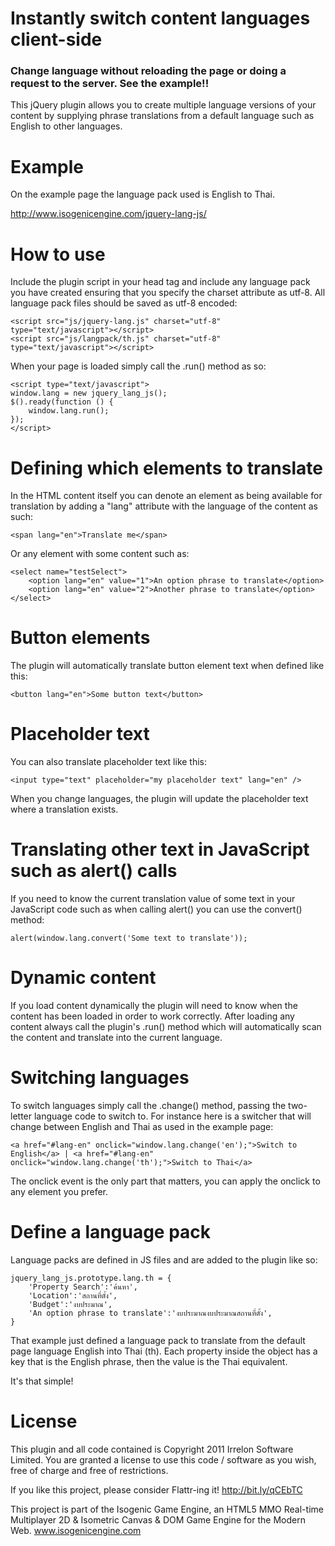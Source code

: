 # Instantly switch content languages client-side
### Change language without reloading the page or doing a request to the server. See the example!!

This jQuery plugin allows you to create multiple language versions of your content by supplying phrase translations from a default language such as English to other languages.

# Example

On the example page the language pack used is English to Thai.

http://www.isogenicengine.com/jquery-lang-js/

# How to use

Include the plugin script in your head tag and include any language pack you have created ensuring that you specify the charset attribute as utf-8. All language pack files should be saved as utf-8 encoded:

    <script src="js/jquery-lang.js" charset="utf-8" type="text/javascript"></script>
    <script src="js/langpack/th.js" charset="utf-8" type="text/javascript"></script>

When your page is loaded simply call the .run() method as so:

    <script type="text/javascript">
	window.lang = new jquery_lang_js();
	$().ready(function () {
		window.lang.run();
	});
    </script>

# Defining which elements to translate

In the HTML content itself you can denote an element as being available for translation by adding a "lang" attribute with the language of the content as such:

    <span lang="en">Translate me</span>

Or any element with some content such as:

    <select name="testSelect">
        <option lang="en" value="1">An option phrase to translate</option>
        <option lang="en" value="2">Another phrase to translate</option>
    </select>

# Button elements

The plugin will automatically translate button element text when defined like this:

    <button lang="en">Some button text</button>

# Placeholder text

You can also translate placeholder text like this:

    <input type="text" placeholder="my placeholder text" lang="en" />

When you change languages, the plugin will update the placeholder text where a translation exists.

# Translating other text in JavaScript such as alert() calls

If you need to know the current translation value of some text in your JavaScript code such as when calling alert() you can use the convert() method:

    alert(window.lang.convert('Some text to translate'));

# Dynamic content

If you load content dynamically the plugin will need to know when the content has been loaded in order to work correctly. After loading any content always call the plugin's .run() method which will automatically scan the content and translate into the current language.

# Switching languages

To switch languages simply call the .change() method, passing the two-letter language code to switch to. For instance here is a switcher that will change between English and Thai as used in the example page:

    <a href="#lang-en" onclick="window.lang.change('en');">Switch to English</a> | <a href="#lang-en" onclick="window.lang.change('th');">Switch to Thai</a>

The onclick event is the only part that matters, you can apply the onclick to any element you prefer.

# Define a language pack

Language packs are defined in JS files and are added to the plugin like so:

    jquery_lang_js.prototype.lang.th = {
        'Property Search':'ค้นหา',
        'Location':'สถานที่ตั้ง',
        'Budget':'งบประมาณ',
        'An option phrase to translate':'งบประมาณงบประมาณสถานที่ตั้ง',
    }

That example just defined a language pack to translate from the default page language English into Thai (th). Each property inside the object has a key that is the English phrase, then the value is the Thai equivalent.

It's that simple!

# License

This plugin and all code contained is Copyright 2011 Irrelon Software Limited. You are granted a license to use this code / software as you wish, free of charge and free of restrictions.

If you like this project, please consider Flattr-ing it! http://bit.ly/qCEbTC

This project is part of the Isogenic Game Engine, an HTML5 MMO Real-time Multiplayer 2D & Isometric Canvas & DOM Game Engine for the Modern Web. www.isogenicengine.com